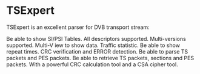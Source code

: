# TSExpert

TSExpert is an excellent parser for DVB transport stream:

Be able to show SI/PSI Tables.
All descriptors supported.
Multi-versions supported.
Multi-V iew to show data.
Traffic statistic.
Be able to show repeat times.
CRC verification and ERROR detection.
Be able to parse TS packets and PES packets.
Be able to retrieve TS packets, sections and PES packets.
With a powerful CRC calculation tool and a CSA cipher tool.


